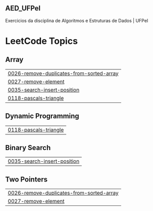 ## AED_UFPel
 Exercicios da disciplina de Algoritmos e Estruturas de Dados | UFPel


<!---LeetCode Topics Start-->
# LeetCode Topics
## Array
|  |
| ------- |
| [0026-remove-duplicates-from-sorted-array](https://github.com/DLedebuhr/AED_UFPel/tree/master/0026-remove-duplicates-from-sorted-array) |
| [0027-remove-element](https://github.com/DLedebuhr/AED_UFPel/tree/master/0027-remove-element) |
| [0035-search-insert-position](https://github.com/DLedebuhr/AED_UFPel/tree/master/0035-search-insert-position) |
| [0118-pascals-triangle](https://github.com/DLedebuhr/AED_UFPel/tree/master/0118-pascals-triangle) |
## Dynamic Programming
|  |
| ------- |
| [0118-pascals-triangle](https://github.com/DLedebuhr/AED_UFPel/tree/master/0118-pascals-triangle) |
## Binary Search
|  |
| ------- |
| [0035-search-insert-position](https://github.com/DLedebuhr/AED_UFPel/tree/master/0035-search-insert-position) |
## Two Pointers
|  |
| ------- |
| [0026-remove-duplicates-from-sorted-array](https://github.com/DLedebuhr/AED_UFPel/tree/master/0026-remove-duplicates-from-sorted-array) |
| [0027-remove-element](https://github.com/DLedebuhr/AED_UFPel/tree/master/0027-remove-element) |
<!---LeetCode Topics End-->
